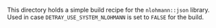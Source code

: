 This directory holds a simple build recipe for the `nlohmann::json` library. Used in case
`DETRAY_USE_SYSTEM_NLOHMANN` is set to `FALSE` for the build.
